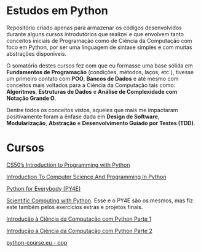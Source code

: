 # Estudos em Python

Repositório criado apenas para armazenar os códigos desenvolvidos durante alguns cursos introdutórios que realizei e que envolvem tanto conceitos iniciais de Programação como de Ciência da Computação com foco em Python, por ser uma linguagem de sintaxe simples e com muitas abstrações disponíveis.

O somatório destes cursos fez com que eu formasse uma base sólida em **Fundamentos de Programação** (condições, métodos, laços, etc.), tivesse um primeiro contato com **POO**, **Bancos de Dados** e até mesmo com conceitos mais voltados para a Ciência da Computação tais como: **Algoritmos**, **Estruturas de Dados** e **Análise de Complexidade com Notação Grande O**.

Dentre todos os conceitos vistos, aqueles que mais me impactaram positivamente foram a ênfase dada em **Design de Software**, **Modularização**, **Abstração** e **Desenvolvimento Guiado por Testes (TDD)**.

# Cursos

[CS50’s Introduction to Programming with Python](https://cs50.harvard.edu/python/2022/)

[Introduction To Computer Science And Programming In Python](https://ocw.mit.edu/courses/6-0001-introduction-to-computer-science-and-programming-in-python-fall-2016/)

[Python for Everybody (PY4E)](https://www.py4e.com/)

[Scientific Computing with Python](https://www.freecodecamp.org/learn/scientific-computing-with-python/). Esse e o PY4E são os mesmos, mas fiz este também pelos exercícios extras e projetos finais.

[Introdução à Ciência da Computação com Python Parte 1](https://www.coursera.org/learn/ciencia-computacao-python-conceitos)

[Introdução à Ciência da Computação com Python Parte 2](https://www.coursera.org/learn/ciencia-computacao-python-conceitos-2)

[python-course.eu - oop](https://python-course.eu/oop/)